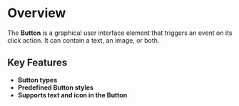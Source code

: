 # Overview

The **Button** is a graphical user interface element that triggers an event on its click action. It can contain a text, an image, or both.

## Key Features

* **Button types**
* **Predefined Button styles**
* **Supports text and icon in the Button**
